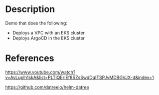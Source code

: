 # Description

Demo that does the following:
- Deploys a VPC with an EKS cluster
- Deploys ArgoCD in the EKS cluster

# References

https://www.youtube.com/watch?v=AvLuplh1skA&list=PLTiQErIEf8SZsSwdDqITSPJvMDBGVJX-d&index=1

https://github.com/datreeio/helm-datree

